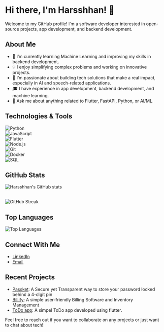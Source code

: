 # Hi there, I'm Harsshhan! 👋

Welcome to my GitHub profile! I’m a software developer interested in open-source projects, app development, and backend development.

## About Me

- 🌱 I’m currently learning Machine Learning and improving my skills in backend development.  
- 💡 I enjoy simplifying complex problems and working on innovative projects.  
- 🚀 I’m passionate about building tech solutions that make a real impact, especially in AI and speech-related applications.  
- 🎓 I have experience in app development, backend development, and machine learning.  
- 💬 Ask me about anything related to Flutter, FastAPI, Python, or AI/ML.  

## Technologies & Tools

![Python](https://img.shields.io/badge/-Python-3776AB?style=flat&logo=python&logoColor=white)  
![JavaScript](https://img.shields.io/badge/-JavaScript-F7DF1E?style=flat&logo=javascript&logoColor=black)  
![Flutter](https://img.shields.io/badge/-Flutter-02569B?style=flat&logo=flutter&logoColor=white)  
![Node.js](https://img.shields.io/badge/-Node.js-339933?style=flat&logo=node.js&logoColor=white)  
![Git](https://img.shields.io/badge/-Git-F05032?style=flat&logo=git&logoColor=white)  
![Docker](https://img.shields.io/badge/-Docker-2496ED?style=flat&logo=docker&logoColor=white)  
![SQL](https://img.shields.io/badge/-SQL-4479A1?style=flat&logo=postgresql&logoColor=white)  

## GitHub Stats

![Harsshhan's GitHub stats](https://github-readme-stats.vercel.app/api?username=harsshhan&show_icons=true&theme=radical)
<br>

<br>
<img src="https://github-readme-streak-stats.herokuapp.com/?user=harsshhan&theme=dark&hide_border=true" alt="GitHub Streak" />

## Top Languages

![Top Languages](https://github-readme-stats.vercel.app/api/top-langs/?username=harsshhan&layout=compact&theme=radical)

## Connect With Me

- [LinkedIn](https://www.linkedin.com/in/harshan-am/)
- [Email](mailto:harshanmathi06@gmail.com)

## Recent Projects

- [Passket](https://github.com/harsshhan/passket): A Secure yet Transparent way to store your password locked behind a 4-digit pin
- [Billify](https://github.com/harsshhan/Billify): A simple user-friendly Billing Software and Inventory Management
- [ToDo app](https://github.com/harsshhan/ToDoApp): A simpel ToDo app developed using flutter.

Feel free to reach out if you want to collaborate on any projects or just want to chat about tech!
